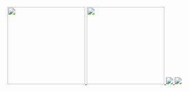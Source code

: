 
<div>
  <a href="https://github.com/LuizHenriquedez">
    <p align="center">
  <img height="180em" src="https://github-readme-stats.vercel.app/api?username=LuizHenriquedez&show_icons=true&theme=vision-friendly-dark&include_all_commits=true&count_private=true"/>
  <img height="180em" src="https://github-readme-stats.vercel.app/api/top-langs/?username=LuizHenriquedez&layout=compact&langs_count=10&theme=vision-friendly-dark"/>
<img src="https://github-profile-summary-cards.vercel.app/api/cards/repos-per-language?&username=LuizHenriquedez&theme=vision-friendly-dark">
  <img src="https://github-profile-summary-cards.vercel.app/api/cards/most-commit-language?&username=LuizHenriquedez&theme=vision-friendly-dark">
  </a>
</div>
